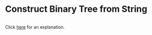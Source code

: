# Construct Binary Tree from String 

~~~java

~~~

Click [here](Explanation.md) for an explanation.

